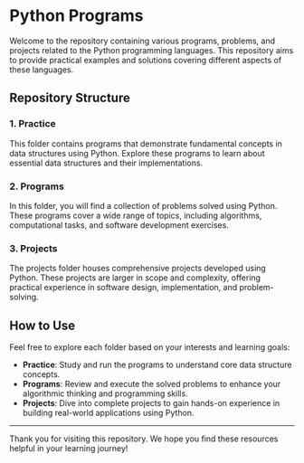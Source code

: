 # Python Programs

Welcome to the repository containing various programs, problems, and projects related to the Python programming languages. This repository aims to provide practical examples and solutions covering different aspects of these languages.

## Repository Structure

### 1. Practice
This folder contains programs that demonstrate fundamental concepts in data structures using Python. Explore these programs to learn about essential data structures and their implementations.

### 2. Programs
In this folder, you will find a collection of problems solved using Python. These programs cover a wide range of topics, including algorithms, computational tasks, and software development exercises.

### 3. Projects
The projects folder houses comprehensive projects developed using Python. These projects are larger in scope and complexity, offering practical experience in software design, implementation, and problem-solving.

## How to Use
Feel free to explore each folder based on your interests and learning goals:

- **Practice**: Study and run the programs to understand core data structure concepts.
- **Programs**: Review and execute the solved problems to enhance your algorithmic thinking and programming skills.
- **Projects**: Dive into complete projects to gain hands-on experience in building real-world applications using Python.



---

Thank you for visiting this repository. We hope you find these resources helpful in your learning journey!
